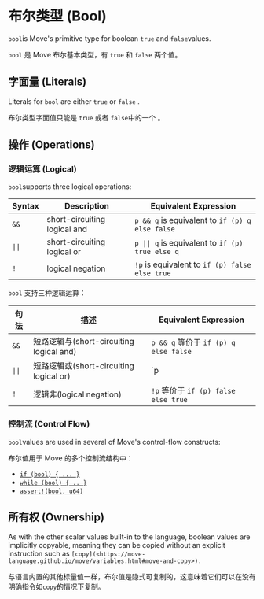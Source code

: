 # 布尔类型 (Bool)

`bool`is Move's primitive type for boolean `true` and `false`values.

`bool` 是 Move 布尔基本类型，有 `true` 和 `false` 两个值。

## 字面量 (Literals)

Literals for `bool` are either `true` or `false` .

布尔类型字面值只能是 `true` 或者 `false`中的一个 。

## 操作 (Operations)

### 逻辑运算 (Logical)

`bool`supports three logical operations:

| Syntax                    | Description                  | Equivalent Expression                                               |
| ------------------------- | ---------------------------- | ------------------------------------------------------------------- |
| `&&`                      | short-circuiting logical and | `p && q` is equivalent to `if (p) q else false`                     |
| <code>&vert;&vert;</code> | short-circuiting logical or  | <code>p &vert;&vert; q</code> is equivalent to `if (p) true else q` |
| `!`                       | logical negation             | `!p` is equivalent to `if (p) false else true`                      |


`bool` 支持三种逻辑运算：

| 句法 | 描述                  | Equivalent Expression                           |
| ------ | ---------------------------- | ----------------------------------------------- |
| `&&`   | 短路逻辑与(short-circuiting logical and) | `p && q` 等价于 `if (p) q else false` |
| <code>&vert;&vert;</code>   | 短路逻辑或(short-circuiting logical or)  | `p || q` 等价于 `if (p) true else q`  |
| `!`    | 逻辑非(logical negation)            | `!p` 等价于 `if (p) false else true`  |


### 控制流 (Control Flow)

`bool`values are used in several of Move's control-flow constructs:

布尔值用于 Move 的多个控制流结构中：

- [`if (bool) { ... }`](./conditionals.html)
- [`while (bool) { .. }`](/loops.html)
- [`assert!(bool, u64)`](./abort-and-assert.html)

## 所有权 (Ownership)

As with the other scalar values built-in to the language, boolean values are implicitly copyable, meaning they can be copied without an explicit instruction such as `[copy](<https://move-language.github.io/move/variables.html#move-and-copy>).`

与语言内置的其他标量值一样，布尔值是隐式可复制的，这意味着它们可以在没有明确指令如[`copy`](variables.md#move-and-copy)的情况下复制。
